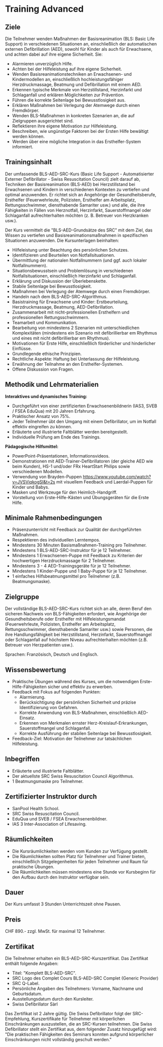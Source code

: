 # Training Advanced

## Ziele
Die Teilnehmer wenden Maßnahmen der Basisreanimation (BLS: Basic Life Support) in verschiedenen Situationen an, einschließlich der automatischen externen Defibrillation (AED), sowohl für Kinder als auch für Erwachsene, und achten dabei auf ihre eigene Sicherheit. Sie:

- Alarmieren unverzüglich Hilfe.
- Achten bei der Hilfeleistung auf ihre eigene Sicherheit.
- Wenden Basisreanimationstechniken an Erwachsenen- und Kindermodellen an, einschließlich hochleistungsfähiger Herzdruckmassage, Beatmung und Defibrillation mit einem AED.
- Erkennen typische Merkmale von Herzstillstand, Herzinfarkt und Schlaganfall und erklären Möglichkeiten zur Prävention.
- Führen die korrekte Seitenlage bei Bewusstlosigkeit aus.
- Erklären Maßnahmen bei Verlegung der Atemwege durch einen Fremdkörper.
- Wenden BLS-Maßnahmen in konkreten Szenarien an, die auf Zielgruppen ausgerichtet sind.
- Reflektieren ihre eigene Motivation zur Hilfeleistung.
- Beschreiben, wie ungünstige Faktoren bei der Ersten Hilfe bewältigt werden können.
- Werden über eine mögliche Integration in das Ersthelfer-System informiert.

## Trainingsinhalt
Der umfassende BLS-AED-SRC-Kurs (Basic Life Support - Automatisierter Externer Defibrillator - Swiss Resuscitation Council) zielt darauf ab, Techniken der Basisreanimation (BLS-AED) bei Herzstillstand bei Erwachsenen und Kindern in verschiedenen Kontexten zu vertiefen und optimal anzuwenden. Er richtet sich an Angehörige der Gesundheitsberufe, Ersthelfer (Feuerwehrleute, Polizisten, Ersthelfer am Arbeitsplatz, Rettungsschwimmer, diensthabende Samariter usw.) und alle, die ihre Fähigkeiten in Fällen von Herznotfall, Herzinfarkt, Sauerstoffmangel oder Schlaganfall aufrechterhalten möchten (z. B. Betreuer von Herzkranken usw.).

Der Kurs vermittelt die "BLS-AED-Grundsätze des SRC" mit dem Ziel, das Wissen zu vertiefen und Basisreanimationsmaßnahmen in spezifischen Situationen anzuwenden. Die Kursunterlagen beinhalten:

- Hilfeleistung unter Beachtung des persönlichen Schutzes.
- Identifizieren und Beurteilen von Notfallsituationen.
- Übermittlung der nationalen Notfallnummern (und ggf. auch lokaler Notfallnummern).
- Situationsbewusstsein und Problemlösung in verschiedenen Notfallsituationen, einschließlich Herzinfarkt und Schlaganfall.
- Erklärung und Diskussion der Überlebenskette.
- Stabile Seitenlage bei Bewusstlosigkeit.
- Maßnahmen bei Verlegung der Atemwege durch einen Fremdkörper.
- Handeln nach dem BLS-AED-SRC-Algorithmus.
- Basistraining für Erwachsene und Kinder: Erstbeurteilung, Herzdruckmassage, Beatmung, AED-Defibrillation.
- Zusammenarbeit mit nicht-professionellen Ersthelfern und professionellen Rettungsschwimmern.
- Teamarbeit und Kommunikation.
- Bearbeitung von mindestens 2 Szenarien mit unterschiedlichen Komplexitäten (mindestens ein Szenario mit defibrillierbar
em Rhythmus und eines mit nicht defibrillierbar
em Rhythmus).
- Motivationen für Erste Hilfe, einschließlich förderlicher und hinderlicher Einflüsse.
- Grundlegende ethische Prinzipien.
- Rechtliche Aspekte: Haftung bei Unterlassung der Hilfeleistung.
- Erwähnung der Teilnahme an den Ersthelfer-Systemen.
- Offene Diskussion von Fragen.

## Methodik und Lehrmaterialien  
**Interaktives und dynamisches Training:**
- Durchgeführt von einer zertifizierten Erwachsenenbildnerin (IAS3, SVEB / FSEA EduQua) mit 20 Jahren Erfahrung.
- Praktischer Ansatz von 75%.
- Jeder Teilnehmer übt den Umgang mit einem Defibrillator, um im Notfall effektiv eingreifen zu können.
- Erläuterte und illustrierte Faltblätter werden bereitgestellt.
- Individuelle Prüfung am Ende des Trainings.

**Pädagogische Hilfsmittel:**
- PowerPoint-Präsentationen, Informationsvideos.
- Demonstrationen mit AED-Trainer-Defibrillatoren (der gleiche AED wie beim Kunden), HS-1 und/oder FRx HeartStart Philips sowie verschiedenen Modellen.  
- Verwendung von Brayden-Puppen https://www.youtube.com/watch?v=JVSViqkogSI&t=2s mit visuellem Feedback und Laerdal-Puppen für Kinder und Babys.
- Masken und Werkzeuge für den Heimlich-Handgriff.
- Vorstellung von Erste-Hilfe-Kästen und Übungsgeräten für die Erste Hilfe.

## Minimale Rahmenbedingungen
- Präsenzunterricht mit Feedback zur Qualität der durchgeführten Maßnahmen.
- Respektieren des individuellen Lerntempos.
- Mindestens 30 Minuten Basismaßnahmen-Training pro Teilnehmer.
- Mindestens 1 BLS-AED-SRC-Instruktor für je 12 Teilnehmer.
- Mindestens 1 Erwachsenen-Puppe mit Feedback zu Kriterien der hochwertigen Herzdruckmassage für 2 Teilnehmer.
- Mindestens 3 - 4 AED-Trainingsgeräte für je 12 Teilnehmer.
- Mindestens 1 Kinder-Puppe und 1 Baby-Puppe für je 12 Teilnehmer.
- 1 einfaches Hilfsbeatmungsmittel pro Teilnehmer (z.B. Beatmungsmaske).

## Zielgruppe
Der vollständige BLS-AED-SRC-Kurs richtet sich an alle, deren Beruf den sicheren Nachweis von BLS-Fähigkeiten erfordert, wie Angehörige der Gesundheitsberufe oder Ersthelfer mit Hilfeleistungsmandat (Feuerwehrleute, Polizisten, Ersthelfer am Arbeitsplatz, Rettungsschwimmer, diensthabende Samariter usw.) sowie Personen, die ihre Handlungsfähigkeit bei Herzstillstand, Herzinfarkt, Sauerstoffmangel oder Schlaganfall auf höchstem Niveau aufrechterhalten möchten (z.B. Betreuer von Herzpatienten usw.).

Sprachen: Französisch, Deutsch und Englisch.  

## Wissensbewertung
- Praktische Übungen während des Kurses, um die notwendigen Erste-Hilfe-Fähigkeiten sicher und effektiv zu erwerben.
- Feedback mit Fokus auf folgenden Punkten:
   - Alarmierung.
   - Berücksichtigung der persönlichen Sicherheit und präzise Identifizierung von Gefahren.  
   - Korrekte Anwendung von BLS-Maßnahmen, einschließlich AED-Einsatz.
   - Erkennen von Merkmalen ernster Herz-Kreislauf-Erkrankungen, Sauerstoffmangel und Schlaganfall.
   - Korrekte Ausführung der stabilen Seitenlage bei Bewusstlosigkeit.
- Feedback-Ziel: Motivation der Teilnehmer zur tatsächlichen Hilfeleistung.

## Inbegriffen  
- Erläuterte und illustrierte Faltblätter.
- Der aktuellste SRC Swiss Resuscitation Council Algorithmus.
- 1 Beatmungsmaske pro Teilnehmer.

## Zertifizierter Instruktor durch
- SanPool Health School.  
- SRC Swiss Resuscitation Council.
- EduQua und SVEB / FSEA Erwachsenenbildner.
- IAS 3 Inter-Association of Lifesaving.

## Räumlichkeiten
- Die Kursräumlichkeiten werden vom Kunden zur Verfügung gestellt.  
- Die Räumlichkeiten sollten Platz für Teilnehmer und Trainer bieten, einschließlich Sitzgelegenheiten für jeden Teilnehmer und Raum für praktische Übungen.
- Die Räumlichkeiten müssen mindestens eine Stunde vor Kursbeginn für den Aufbau durch den Instruktor verfügbar sein.

## Dauer
Der Kurs umfasst 3 Stunden Unterrichtszeit ohne Pausen.

## Preis
CHF 890.- zzgl. MwSt. für maximal 12 Teilnehmer.

## Zertifikat  
Die Teilnehmer erhalten ein BLS-AED-SRC-Kurszertifikat. Das Zertifikat enthält folgende Angaben:

- Titel: "Komplett BLS-AED-SRC".
- SRC Logo des Complet Cours BLS-AED-SRC Complet (Generic Provider)  
- SRC Q-Label.
- Persönliche Angaben des Teilnehmers: Vorname, Nachname und Geburtsdatum.
- Ausstellungsdatum durch den Kursleiter.
- Swiss Defibrillator Sàrl

Das Zertifikat ist 2 Jahre gültig. Die Swiss Defibrillator folgt der SRC-Empfehlung, Kurszertifikate für Teilnehmer mit körperlichen Einschränkungen auszustellen, die an SRC-Kursen teilnehmen. Die Swiss Defibrillator stellt ein Zertifikat aus, dem folgender Zusatz hinzugefügt wird: "Die praktischen Fähigkeiten des Seminars konnten aufgrund körperlicher Einschränkungen nicht vollständig geschult werden."